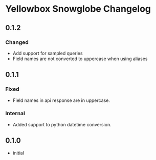 # Yellowbox Snowglobe Changelog
## 0.1.2
### Changed
* Add support for sampled queries
* Field names are not converted to uppercase when using aliases
## 0.1.1
### Fixed
* Field names in api response are in uppercase.
### Internal
* Added support to python datetime conversion.
## 0.1.0
* initial
